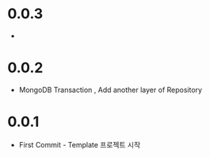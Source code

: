 # 0.0.3
- 

# 0.0.2
- MongoDB Transaction , Add another layer of Repository

# 0.0.1
- First Commit - Template 프로젝트 시작
